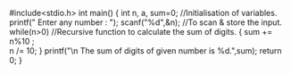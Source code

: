 #include<stdio.h>
int main()
{
	int n, a, sum=0; 	//Initialisation of variables.
	printf(" Enter any number : "); 
	scanf("%d",&n);		//To scan & store the input.
	while(n>0)		//Recursive function to calculate the sum of digits.
	{
		sum += n%10 ;	
		n /= 10;
	}
	printf("\n The sum of digits of given number is %d.",sum);
	return 0;
}
